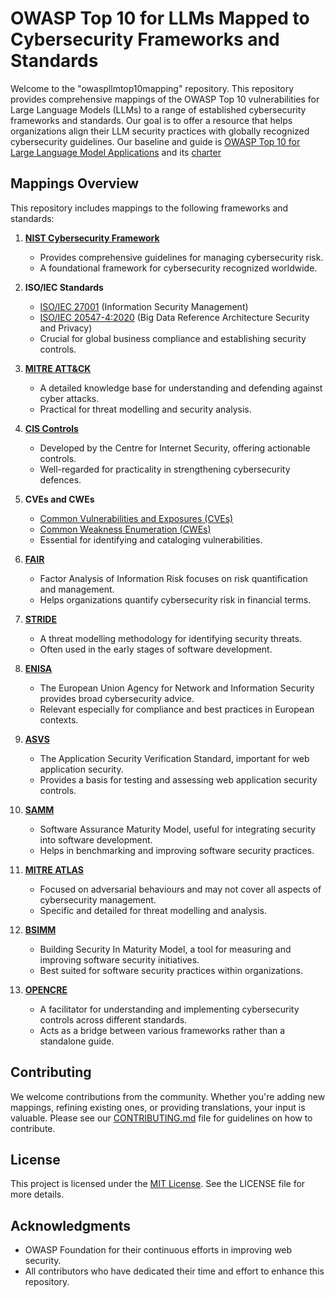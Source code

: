 # OWASP Top 10 for LLMs Mapped to Cybersecurity Frameworks and Standards

Welcome to the "owaspllmtop10mapping" repository. This repository provides comprehensive mappings of the OWASP Top 10 vulnerabilities for Large Language Models (LLMs) to a range of established cybersecurity frameworks and standards. Our goal is to offer a resource that helps organizations align their LLM security practices with globally recognized cybersecurity guidelines.
Our baseline and guide is [OWASP Top 10 for Large Language Model Applications](https://owasp.org/www-project-top-10-for-large-language-model-applications/#) and its [charter](https://github.com/OWASP/www-project-top-10-for-large-language-model-applications/wiki/Charter) 

## Mappings Overview

This repository includes mappings to the following frameworks and standards:

1. **[NIST Cybersecurity Framework](https://www.nist.gov/cyberframework)**
   - Provides comprehensive guidelines for managing cybersecurity risk.
   - A foundational framework for cybersecurity recognized worldwide.

2. **ISO/IEC Standards**
   - [ISO/IEC 27001](https://www.iso.org/standard/54534.html) (Information Security Management)
   - [ISO/IEC 20547-4:2020](https://www.iso.org/standard/74438.html) (Big Data Reference Architecture Security and Privacy)
   - Crucial for global business compliance and establishing security controls.

3. **[MITRE ATT&CK](https://attack.mitre.org/)**
   - A detailed knowledge base for understanding and defending against cyber attacks.
   - Practical for threat modelling and security analysis.

4. **[CIS Controls](https://www.cisecurity.org/controls/)**
   - Developed by the Centre for Internet Security, offering actionable controls.
   - Well-regarded for practicality in strengthening cybersecurity defences.

5. **CVEs and CWEs**
   - [Common Vulnerabilities and Exposures (CVEs)](https://cve.mitre.org/)
   - [Common Weakness Enumeration (CWEs)](https://cwe.mitre.org/)
   - Essential for identifying and cataloging vulnerabilities.

6. **[FAIR](https://www.fairinstitute.org/what-is-fair)**
   - Factor Analysis of Information Risk focuses on risk quantification and management.
   - Helps organizations quantify cybersecurity risk in financial terms.

7. **[STRIDE](https://en.wikipedia.org/wiki/STRIDE_(security))**
   - A threat modelling methodology for identifying security threats.
   - Often used in the early stages of software development.

8. **[ENISA](https://www.enisa.europa.eu/)**
   - The European Union Agency for Network and Information Security provides broad cybersecurity advice.
   - Relevant especially for compliance and best practices in European contexts.

9. **[ASVS](https://owasp.org/www-project-application-security-verification-standard/)**
   - The Application Security Verification Standard, important for web application security.
   - Provides a basis for testing and assessing web application security controls.

10. **[SAMM](https://owaspsamm.org/model/)**
    - Software Assurance Maturity Model, useful for integrating security into software development.
    - Helps in benchmarking and improving software security practices.

11. **[MITRE ATLAS](https://atlas.mitre.org/)**
    - Focused on adversarial behaviours and may not cover all aspects of cybersecurity management.
    - Specific and detailed for threat modelling and analysis.

12. **[BSIMM](https://www.bsimm.com/)**
    - Building Security In Maturity Model, a tool for measuring and improving software security initiatives.
    - Best suited for software security practices within organizations.

13. **[OPENCRE](https://www.opencre.org/)**
    - A facilitator for understanding and implementing cybersecurity controls across different standards.
    - Acts as a bridge between various frameworks rather than a standalone guide.

## Contributing

We welcome contributions from the community. Whether you're adding new mappings, refining existing ones, or providing translations, your input is valuable. Please see our [CONTRIBUTING.md](/CONTRIBUTING.md) file for guidelines on how to contribute.

## License

This project is licensed under the [MIT License](/LICENSE). See the LICENSE file for more details.

## Acknowledgments

- OWASP Foundation for their continuous efforts in improving web security.
- All contributors who have dedicated their time and effort to enhance this repository.
